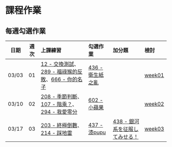 # 課程作業

## 每週勾選作業

|  日期 | 週次 | 上課練習 | 勾選作業 | 加分題 | 檢討 |
| :---: | :--: | :------- | :------- | :----- | :--- |
| 03/03 |  01  | [12 - 交換測試][12]、[289 - 福祿猴的反敗][289]、[666 - 你的名子][666] | [436 - 衛生紙之亂][436] | |[week01][week01] |
| 03/10 |  02  | [208 - 季節判斷][208]、[107 - 階乘？][107]、[294 - 我愛零分][294] | [602 - 小蘋果][602] | |[week02][week02] |
| 03/17 |  03  | [203 - 終極倒數][203]、[214 - 踩地雷][214] | [437 - 漆pupu][437] | [438 - 銀河系を征服してみせる！][438]| [week03][week03] |


[12]: https://neoj.sprout.tw/problem/12/
[107]: https://neoj.sprout.tw/problem/107/
[203]: https://neoj.sprout.tw/problem/203/
[208]: https://neoj.sprout.tw/problem/208/
[214]: https://neoj.sprout.tw/problem/214/
[289]: https://neoj.sprout.tw/problem/289/
[294]: https://neoj.sprout.tw/problem/294/
[436]: https://neoj.sprout.tw/problem/436/
[437]: https://neoj.sprout.tw/problem/437/
[602]: https://neoj.sprout.tw/problem/602/
[666]: https://neoj.sprout.tw/problem/666/
[438]: https://neoj.sprout.tw/problem/438/


[week01]: https://www.csie.ntu.edu.tw/~b04902031/436.html#1
[week02]: https://drive.google.com/open?id=12zW8sLnYmm9gplnc7kx2MK1WZGOm6m3-
[week03]: http://slides.com/wjpei/sprout2018_if_else-6/fullscreen

